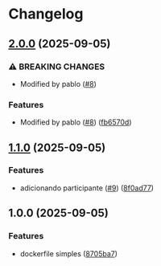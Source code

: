 # Changelog

## [2.0.0](https://github.com/zoedsoupe/scti-2025-status-api/compare/v1.1.0...v2.0.0) (2025-09-05)


### ⚠ BREAKING CHANGES

* Modified by pablo ([#8](https://github.com/zoedsoupe/scti-2025-status-api/issues/8))

### Features

* Modified by pablo ([#8](https://github.com/zoedsoupe/scti-2025-status-api/issues/8)) ([fb6570d](https://github.com/zoedsoupe/scti-2025-status-api/commit/fb6570da056eb189fbcbad7c6293b01702ace0b8))

## [1.1.0](https://github.com/zoedsoupe/scti-2025-status-api/compare/v1.0.0...v1.1.0) (2025-09-05)


### Features

* adicionando participante ([#9](https://github.com/zoedsoupe/scti-2025-status-api/issues/9)) ([8f0ad77](https://github.com/zoedsoupe/scti-2025-status-api/commit/8f0ad77838d1f0844a014452e58bb1ba30767d8d))

## 1.0.0 (2025-09-05)


### Features

* dockerfile simples ([8705ba7](https://github.com/zoedsoupe/scti-2025-status-api/commit/8705ba71c48e3c86528613a6c321681cf228d920))
